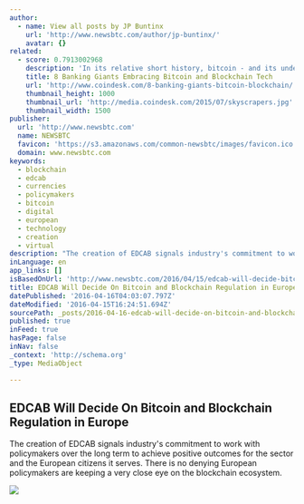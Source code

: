 ```yaml
---
author:
  - name: View all posts by JP Buntinx
    url: 'http://www.newsbtc.com/author/jp-buntinx/'
    avatar: {}
related:
  - score: 0.7913002968
    description: 'In its relative short history, bitcoin - and its underlying technology the blockchain - have captivated thinkers around the world, but not everyone was quick to see the potential. Due in part to its initial billing as a threat to the traditional financial ecosystem, these institutions have perhaps understandably responded with sharp critiques and deep skepticism for the technology.'
    title: 8 Banking Giants Embracing Bitcoin and Blockchain Tech
    url: 'http://www.coindesk.com/8-banking-giants-bitcoin-blockchain/'
    thumbnail_height: 1000
    thumbnail_url: 'http://media.coindesk.com/2015/07/skyscrapers.jpg'
    thumbnail_width: 1500
publisher:
  url: 'http://www.newsbtc.com'
  name: NEWSBTC
  favicon: 'https://s3.amazonaws.com/common-newsbtc/images/favicon.ico'
  domain: www.newsbtc.com
keywords:
  - blockchain
  - edcab
  - currencies
  - policymakers
  - bitcoin
  - digital
  - european
  - technology
  - creation
  - virtual
description: "The creation of EDCAB signals industry's commitment to work with policymakers over the long term to achieve positive outcomes for the sector and the European citizens it serves. There is no denying European policymakers are keeping a very close eye on the blockchain ecosystem."
inLanguage: en
app_links: []
isBasedOnUrl: 'http://www.newsbtc.com/2016/04/15/edcab-will-decide-bitcoin-blockchain-regulation-europe/'
title: EDCAB Will Decide On Bitcoin and Blockchain Regulation in Europe
datePublished: '2016-04-16T04:03:07.797Z'
dateModified: '2016-04-15T16:24:51.694Z'
sourcePath: _posts/2016-04-16-edcab-will-decide-on-bitcoin-and-blockchain-regulation-in-eu.md
published: true
inFeed: true
hasPage: false
inNav: false
_context: 'http://schema.org'
_type: MediaObject

---
```

<article style=""><h1>EDCAB Will Decide On Bitcoin and Blockchain Regulation in Europe</h1><p>The creation of EDCAB signals industry's commitment to work with policymakers over the long term to achieve positive outcomes for the sector and the European citizens it serves. There is no denying European policymakers are keeping a very close eye on the blockchain ecosystem.</p><img src="http://s3.amazonaws.com/main-newsbtc-images/2016/04/15125340/edcab.png" /></article>